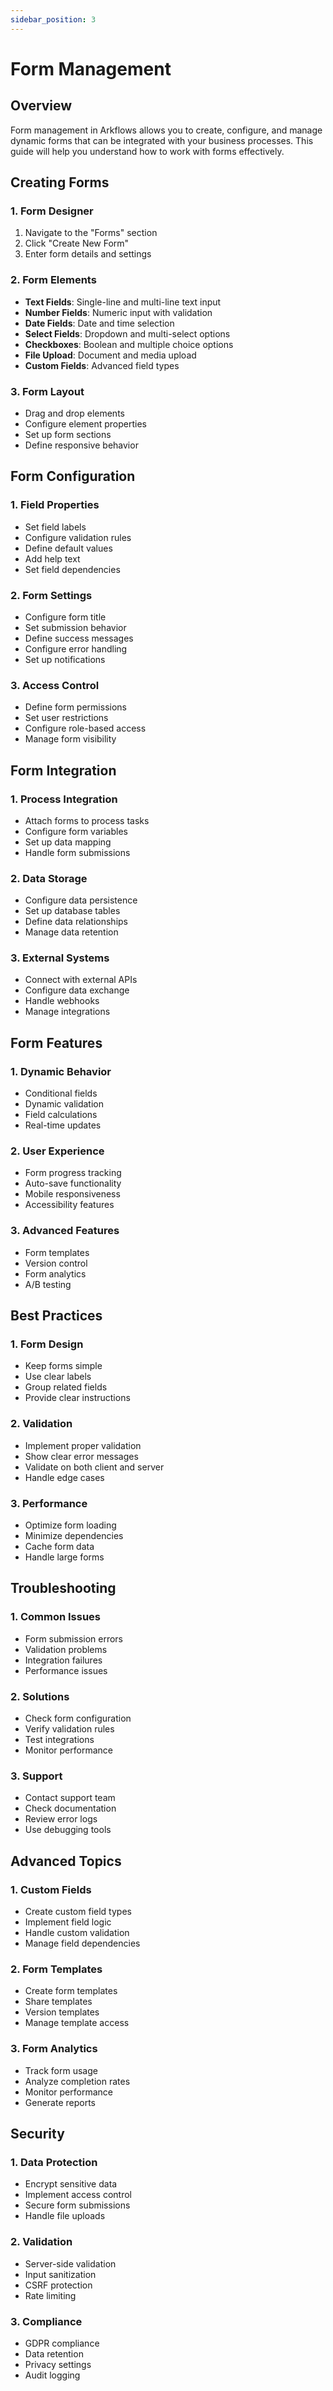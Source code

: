 ```yaml
---
sidebar_position: 3
---
```


# Form Management

## Overview

Form management in Arkflows allows you to create, configure, and manage dynamic forms that can be integrated with your business processes. This guide will help you understand how to work with forms effectively.

## Creating Forms

### 1. Form Designer
1. Navigate to the "Forms" section
2. Click "Create New Form"
3. Enter form details and settings

### 2. Form Elements
- **Text Fields**: Single-line and multi-line text input
- **Number Fields**: Numeric input with validation
- **Date Fields**: Date and time selection
- **Select Fields**: Dropdown and multi-select options
- **Checkboxes**: Boolean and multiple choice options
- **File Upload**: Document and media upload
- **Custom Fields**: Advanced field types

### 3. Form Layout
- Drag and drop elements
- Configure element properties
- Set up form sections
- Define responsive behavior

## Form Configuration

### 1. Field Properties
- Set field labels
- Configure validation rules
- Define default values
- Add help text
- Set field dependencies

### 2. Form Settings
- Configure form title
- Set submission behavior
- Define success messages
- Configure error handling
- Set up notifications

### 3. Access Control
- Define form permissions
- Set user restrictions
- Configure role-based access
- Manage form visibility

## Form Integration

### 1. Process Integration
- Attach forms to process tasks
- Configure form variables
- Set up data mapping
- Handle form submissions

### 2. Data Storage
- Configure data persistence
- Set up database tables
- Define data relationships
- Manage data retention

### 3. External Systems
- Connect with external APIs
- Configure data exchange
- Handle webhooks
- Manage integrations

## Form Features

### 1. Dynamic Behavior
- Conditional fields
- Dynamic validation
- Field calculations
- Real-time updates

### 2. User Experience
- Form progress tracking
- Auto-save functionality
- Mobile responsiveness
- Accessibility features

### 3. Advanced Features
- Form templates
- Version control
- Form analytics
- A/B testing

## Best Practices

### 1. Form Design
- Keep forms simple
- Use clear labels
- Group related fields
- Provide clear instructions

### 2. Validation
- Implement proper validation
- Show clear error messages
- Validate on both client and server
- Handle edge cases

### 3. Performance
- Optimize form loading
- Minimize dependencies
- Cache form data
- Handle large forms

## Troubleshooting

### 1. Common Issues
- Form submission errors
- Validation problems
- Integration failures
- Performance issues

### 2. Solutions
- Check form configuration
- Verify validation rules
- Test integrations
- Monitor performance

### 3. Support
- Contact support team
- Check documentation
- Review error logs
- Use debugging tools

## Advanced Topics

### 1. Custom Fields
- Create custom field types
- Implement field logic
- Handle custom validation
- Manage field dependencies

### 2. Form Templates
- Create form templates
- Share templates
- Version templates
- Manage template access

### 3. Form Analytics
- Track form usage
- Analyze completion rates
- Monitor performance
- Generate reports

## Security

### 1. Data Protection
- Encrypt sensitive data
- Implement access control
- Secure form submissions
- Handle file uploads

### 2. Validation
- Server-side validation
- Input sanitization
- CSRF protection
- Rate limiting

### 3. Compliance
- GDPR compliance
- Data retention
- Privacy settings
- Audit logging 